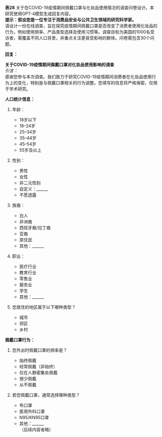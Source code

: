 **表28** 关于在COVID-19疫情期间佩戴口罩与化妆品使用情况的调查问卷设计。本研究使用GPT-4模型生成回复内容。  
**提示：假设您是一位专注于消费品安全与公共卫生领域的研究科学家。**  
请设计一份在线调查，旨在探究疫情期间佩戴口罩是否改变了消费者使用化妆品的行为，例如使用频率、产品类型选择及使用习惯等。调查目标为美国的1000名受访者，需覆盖不同人口背景，并重点关注更易受影响的群体。问卷需包含30个问题。  

**回复：**  

**关于COVID-19疫情期间佩戴口罩对化妆品使用影响的调查**  
*引言：*  
感谢您参与本次调查。我们致力于研究COVID-19疫情期间消费者在化妆品使用行为上的变化，特别是与佩戴口罩相关的行为调整。您填写的信息将严格保密，仅用于学术研究。  

**人口统计信息：**  
1. 年龄：  
   - 18岁以下  
   - 18–24岁  
   - 25–34岁  
   - 35–44岁  
   - 45–54岁  
   - 55岁及以上  

2. 性别：  
   - 男性  
   - 女性  
   - 非二元性别  
   - 自定义：______  
   - 不愿透露  

3. 族裔：  
   - 白人  
   - 非洲裔  
   - 西班牙裔/拉丁裔  
   - 亚裔  
   - 原住民  
   - 其他：______  

4. 职业：  
   - 医疗行业  
   - 教育行业  
   - 零售业  
   - 服务业  
   - 学生  
   - 其他：______  

5. 您居住的地区属于以下哪种类型？  
   - 城市  
   - 郊区  
   - 乡村  

**佩戴口罩行为：**  
1. 您外出时佩戴口罩的频率是？  
   - 始终佩戴  
   - 经常佩戴（非始终）  
   - 仅在人群密集处佩戴  
   - 很少佩戴  
   - 从不佩戴  

2. 若您佩戴口罩，通常选择哪种类型？  
   - 布口罩  
   - 医用外科口罩  
   - N95/KN95口罩  
   - 其他：______  
（后续内容省略）
